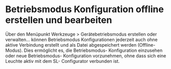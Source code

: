 # Betriebsmodus Konfiguration offline erstellen und bearbeiten

Über den Menüpunkt Werkzeuge > Gerätebetriebsmodus erstellen oder verwalten… können Betriebsmodus Konfigurationen jederzeit auch ohne aktive Verbindung erstellt und als Datei abgespeichert werden (Offline- Modus).
Dies ermöglicht es, die Betriebsmodus- Konfiguration einzusehen oder neue Betriebsmodus- Konfiguration vorzunehmen, ohne dass sich eine Leuchte aktiv mit dem SL- Configurator verbunden ist.
